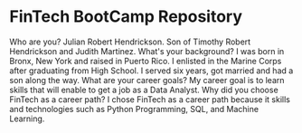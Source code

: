 # FinTech BootCamp Repository

Who are you? Julian Robert Hendrickson. Son of Timothy Robert Hendrickson and Judith Martinez.
What's your background? I was born in Bronx, New York and raised in Puerto Rico. I enlisted in the Marine Corps after graduating from High School. I served six years, got married and had a son along the way.
What are your career goals? My career goal is to learn skills that will enable to get a job as a Data Analyst.
Why did you choose FinTech as a career path? I chose FinTech as a career path because it skills and technologies such as Python Programming, SQL, and Machine Learning.
